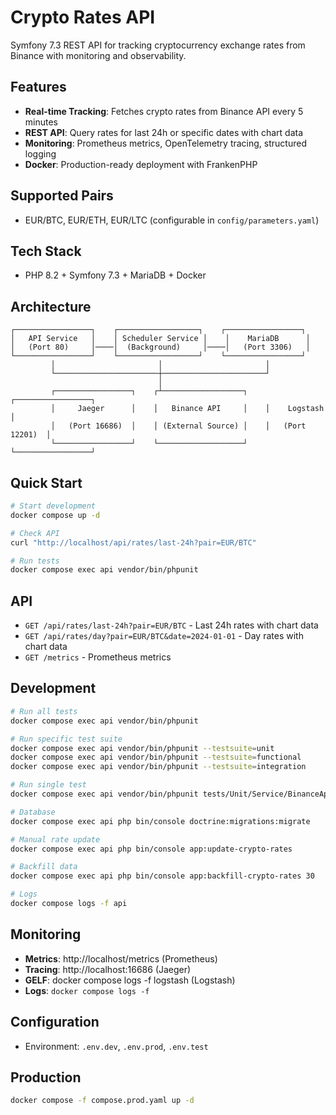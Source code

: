 # Crypto Rates API

Symfony 7.3 REST API for tracking cryptocurrency exchange rates from Binance with monitoring and observability.

## Features

- **Real-time Tracking**: Fetches crypto rates from Binance API every 5 minutes
- **REST API**: Query rates for last 24h or specific dates with chart data
- **Monitoring**: Prometheus metrics, OpenTelemetry tracing, structured logging
- **Docker**: Production-ready deployment with FrankenPHP

## Supported Pairs
- EUR/BTC, EUR/ETH, EUR/LTC (configurable in `config/parameters.yaml`)

## Tech Stack
- PHP 8.2 + Symfony 7.3 + MariaDB + Docker

## Architecture

```
┌─────────────────┐    ┌──────────────────┐    ┌─────────────────┐
│   API Service   │    │ Scheduler Service │    │    MariaDB      │
│   (Port 80)     │────│  (Background)     │────│   (Port 3306)   │
└─────────────────┘    └──────────────────┘    └─────────────────┘
         │                       │                       │
         └───────────────────────┼───────────────────────┘
                                 │
         ┌─────────────────┐    ┌┴──────────────────┐    ┌─────────────────┐
         │     Jaeger      │    │   Binance API     │    │    Logstash     │
         │   (Port 16686)  │    │ (External Source) │    │   (Port 12201)  │
         └─────────────────┘    └───────────────────┘    └─────────────────┘
```

## Quick Start

```bash
# Start development
docker compose up -d

# Check API
curl "http://localhost/api/rates/last-24h?pair=EUR/BTC"

# Run tests
docker compose exec api vendor/bin/phpunit
```

## API

- `GET /api/rates/last-24h?pair=EUR/BTC` - Last 24h rates with chart data
- `GET /api/rates/day?pair=EUR/BTC&date=2024-01-01` - Day rates with chart data
- `GET /metrics` - Prometheus metrics

## Development

```bash
# Run all tests
docker compose exec api vendor/bin/phpunit

# Run specific test suite
docker compose exec api vendor/bin/phpunit --testsuite=unit
docker compose exec api vendor/bin/phpunit --testsuite=functional
docker compose exec api vendor/bin/phpunit --testsuite=integration

# Run single test
docker compose exec api vendor/bin/phpunit tests/Unit/Service/BinanceApiServiceTest.php

# Database
docker compose exec api php bin/console doctrine:migrations:migrate

# Manual rate update
docker compose exec api php bin/console app:update-crypto-rates

# Backfill data
docker compose exec api php bin/console app:backfill-crypto-rates 30

# Logs
docker compose logs -f api
```


## Monitoring

- **Metrics**: http://localhost/metrics (Prometheus)
- **Tracing**: http://localhost:16686 (Jaeger)
- **GELF**: docker compose logs -f logstash (Logstash)
- **Logs**: `docker compose logs -f`

## Configuration

- Environment: `.env.dev`, `.env.prod`, `.env.test`

## Production

```bash
docker compose -f compose.prod.yaml up -d
```
